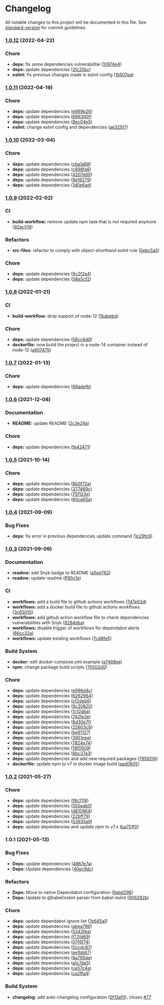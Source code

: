 # Changelog

All notable changes to this project will be documented in this file. See [standard-version](https://github.com/conventional-changelog/standard-version) for commit guidelines.

### [1.0.12](https://github.com/FlorentinTh/LE2ML-FeatureExtractor-Module/compare/v1.0.11...v1.0.12) (2022-04-22)


### Chore

* **deps:** fix some dependencies vulnerabilitie ([10974e4](https://github.com/FlorentinTh/LE2ML-FeatureExtractor-Module/commit/10974e4bd87ff4d77536657a3f2f08af79eb6912))
* **deps:** update dependencies ([2fc25bc](https://github.com/FlorentinTh/LE2ML-FeatureExtractor-Module/commit/2fc25bc5c29ef5b6e7e940f63ff55b9d603bb344))
* **eslint:** fix previous changes made in eslint config ([1b507ea](https://github.com/FlorentinTh/LE2ML-FeatureExtractor-Module/commit/1b507eaaecd4b23e9fc5873b38d00ac4ee634d61))

### [1.0.11](https://github.com/FlorentinTh/LE2ML-FeatureExtractor-Module/compare/v1.0.10...v1.0.11) (2022-04-19)


### Chore

* **deps:** update dependencies ([e989b26](https://github.com/FlorentinTh/LE2ML-FeatureExtractor-Module/commit/e989b2655c98ff746f9421754381994dfc61ba4d))
* **deps:** update dependencies ([696300f](https://github.com/FlorentinTh/LE2ML-FeatureExtractor-Module/commit/696300f95d18bf968df8e24f19400cf1a5e0bbdd))
* **deps:** update dependencies ([8ec04e5](https://github.com/FlorentinTh/LE2ML-FeatureExtractor-Module/commit/8ec04e517d667a0497ceeadd9d3299ac8e65589f))
* **eslint:** change eslint config and dependencies ([ae325f7](https://github.com/FlorentinTh/LE2ML-FeatureExtractor-Module/commit/ae325f7a31b5dcca1f70cda89fbac587e0a82c07))

### [1.0.10](https://github.com/FlorentinTh/LE2ML-FeatureExtractor-Module/compare/v1.0.9...v1.0.10) (2022-03-04)


### Chore

* **deps:** update dependencies ([cba1a88](https://github.com/FlorentinTh/LE2ML-FeatureExtractor-Module/commit/cba1a883d165da8ffd8c0a086aa14c0c8dae2ee1))
* **deps:** update dependencies ([c698fa6](https://github.com/FlorentinTh/LE2ML-FeatureExtractor-Module/commit/c698fa6432977f867218cb04c512663fa90a3854))
* **deps:** update dependencies ([4207e80](https://github.com/FlorentinTh/LE2ML-FeatureExtractor-Module/commit/4207e8047570a235a3599ed067ad53ee65550a56))
* **deps:** update dependencies ([9e16279](https://github.com/FlorentinTh/LE2ML-FeatureExtractor-Module/commit/9e162792183bbdddc44a86b6f43572f892ac2e4a))
* **deps:** update dependencies ([1d0e6ad](https://github.com/FlorentinTh/LE2ML-FeatureExtractor-Module/commit/1d0e6adb812e36334a61d07f05d99ca7aeefb9a3))

### [1.0.9](https://github.com/FlorentinTh/LE2ML-FeatureExtractor-Module/compare/v1.0.8...v1.0.9) (2022-02-02)


### CI

* **build-workflow:** remove update npm task that is not required anymore ([92ac519](https://github.com/FlorentinTh/LE2ML-FeatureExtractor-Module/commit/92ac51936cfa0716625e4ee50dc9c57aa47a0311))


### Refactors

* **src-files:** refactor to comply with object-shorthand eslint rule ([5ebc5a5](https://github.com/FlorentinTh/LE2ML-FeatureExtractor-Module/commit/5ebc5a51cc8858c26b292bcd1eafc2079d9cb529))


### Chore

* **deps:** update dependencies ([9c2f2a4](https://github.com/FlorentinTh/LE2ML-FeatureExtractor-Module/commit/9c2f2a400be7ddae25e4b10c1e289be7fa9275de))
* **deps:** update dependencies ([06e5cf2](https://github.com/FlorentinTh/LE2ML-FeatureExtractor-Module/commit/06e5cf21fa7da32761041de648e9dd1172127589))

### [1.0.8](https://github.com/FlorentinTh/LE2ML-FeatureExtractor-Module/compare/v1.0.7...v1.0.8) (2022-01-21)


### CI

* **build-workflow:** drop support of node-12 ([1babebd](https://github.com/FlorentinTh/LE2ML-FeatureExtractor-Module/commit/1babebd22cc4fc278ba9ddcbafdab5563b1666f1))


### Chore

* **deps:** update dependencies ([58cc6d0](https://github.com/FlorentinTh/LE2ML-FeatureExtractor-Module/commit/58cc6d03493ad679c07df61c6d93730a6ac80539))
* **dockerfile:** now build the project in a node-14 container instead of node-12 ([a907475](https://github.com/FlorentinTh/LE2ML-FeatureExtractor-Module/commit/a907475d6070139c7cd68e233ba3d8f6162e4745))

### [1.0.7](https://github.com/FlorentinTh/LE2ML-FeatureExtractor-Module/compare/v1.0.6...v1.0.7) (2022-01-13)


### Chore

* **deps:** update dependencies ([68adefb](https://github.com/FlorentinTh/LE2ML-FeatureExtractor-Module/commit/68adefb888e855c9dac84b921184c9d95efec184))

### [1.0.6](https://github.com/FlorentinTh/LE2ML-FeatureExtractor-Module/compare/v1.0.5...v1.0.6) (2021-12-08)


### Documentation

* **README:** update README ([2c3e29a](https://github.com/FlorentinTh/LE2ML-FeatureExtractor-Module/commit/2c3e29a880129b3eae6f6b9e7839a3d2368f425a))


### Chore

* **deps:** update dependencies ([fe42471](https://github.com/FlorentinTh/LE2ML-FeatureExtractor-Module/commit/fe4247173986b4706629fd2033b9f353b282c879))

### [1.0.5](https://github.com/FlorentinTh/LE2ML-FeatureExtractor-Module/compare/v1.0.4...v1.0.5) (2021-10-14)


### Chore

* **deps:** update dependencies ([8b0f72a](https://github.com/FlorentinTh/LE2ML-FeatureExtractor-Module/commit/8b0f72a7e132e9dac478e2871120bb56e4c37bff))
* **deps:** update dependencies ([377469c](https://github.com/FlorentinTh/LE2ML-FeatureExtractor-Module/commit/377469c1ceba418768d7a514ea28dc3692a23fff))
* **deps:** update dependencies ([75f123e](https://github.com/FlorentinTh/LE2ML-FeatureExtractor-Module/commit/75f123ec2a2f717a8f6710b8ce0e7edd548a78e9))
* **deps:** update dependencies ([60ce65a](https://github.com/FlorentinTh/LE2ML-FeatureExtractor-Module/commit/60ce65acf7106d5b1037426fdc342b179642fa39))

### [1.0.4](https://github.com/FlorentinTh/LE2ML-FeatureExtractor-Module/compare/v1.0.3...v1.0.4) (2021-09-09)


### Bug Fixes

* **deps:** fix error in previous dependencies update command ([1c29fc6](https://github.com/FlorentinTh/LE2ML-FeatureExtractor-Module/commit/1c29fc6f4d2ac4cbec6fdf9be2884a56c02af738))

### [1.0.3](https://github.com/FlorentinTh/LE2ML-FeatureExtractor-Module/compare/v1.0.2...v1.0.3) (2021-09-09)


### Documentation

* **readme:** add Snyk badge to README ([a5ed762](https://github.com/FlorentinTh/LE2ML-FeatureExtractor-Module/commit/a5ed762ac8b964558a58f13dc654e3efa1b21fb1))
* **readme:** update readme ([ff85c1e](https://github.com/FlorentinTh/LE2ML-FeatureExtractor-Module/commit/ff85c1eac87fe27b46752fc433b1c5bc5d7b6083))


### CI

* **workflows:** add a build file to github actions workflows ([7d7e03d](https://github.com/FlorentinTh/LE2ML-FeatureExtractor-Module/commit/7d7e03dc2eb7b30642ddac91405052871a1a4281))
* **workflows:** add a docker build file to github actions workflows ([3c65010](https://github.com/FlorentinTh/LE2ML-FeatureExtractor-Module/commit/3c65010ba7be4519d2ca0cc4af7fe199a4d85f5a))
* **workflows:** add github action workflow file to check dependencies vulnerabilities with Snyk ([8284dba](https://github.com/FlorentinTh/LE2ML-FeatureExtractor-Module/commit/8284dba4ebc4e4355449556796705c3bdcec206c))
* **workflows:** disable trigger of workflows for dependabot alerts ([66cc32a](https://github.com/FlorentinTh/LE2ML-FeatureExtractor-Module/commit/66cc32acc048a76d64014e343fe2dd64c3efb14f))
* **workflows:** update existing workflows ([7c48fe5](https://github.com/FlorentinTh/LE2ML-FeatureExtractor-Module/commit/7c48fe5ba3c392bab8ca3f950b0ec06a1279bf6d))


### Build System

* **docker:** edit docker-compose.yml example ([a7468ee](https://github.com/FlorentinTh/LE2ML-FeatureExtractor-Module/commit/a7468ee50dd84006599a3b95ea00ccab7a9b2bd8))
* **npm:** change package build scripts ([70502d0](https://github.com/FlorentinTh/LE2ML-FeatureExtractor-Module/commit/70502d044bb2944e0ba84cf403a01a359bbc7d25))


### Chore

* **deps:** update dependencies ([e996d4c](https://github.com/FlorentinTh/LE2ML-FeatureExtractor-Module/commit/e996d4cd39b083e259a6401a777e9d6daf4070d2))
* **deps:** update dependencies ([6262964](https://github.com/FlorentinTh/LE2ML-FeatureExtractor-Module/commit/626296436865251f548062eb3138d1a091082016))
* **deps:** update dependencies ([cf2deb6](https://github.com/FlorentinTh/LE2ML-FeatureExtractor-Module/commit/cf2deb6a3e73a0a8e3646da086a9f3c118eca29e))
* **deps:** update dependencies ([9c20820](https://github.com/FlorentinTh/LE2ML-FeatureExtractor-Module/commit/9c20820056819c2bb26d74491dea3a7805a51407))
* **deps:** update dependencies ([1c12dba](https://github.com/FlorentinTh/LE2ML-FeatureExtractor-Module/commit/1c12dbaaed5710a64864c0bd1cbc90dbfee7356f))
* **deps:** update dependencies ([742fe2e](https://github.com/FlorentinTh/LE2ML-FeatureExtractor-Module/commit/742fe2e4059b8e88b02146f80eb65f6323e38a90))
* **deps:** update dependencies ([8d30e7f](https://github.com/FlorentinTh/LE2ML-FeatureExtractor-Module/commit/8d30e7fc793e0343394b92978dab01a75937bca8))
* **deps:** update dependencies ([22603c9](https://github.com/FlorentinTh/LE2ML-FeatureExtractor-Module/commit/22603c91900e3545252e7c068f611225a1b274aa))
* **deps:** update dependencies ([be91127](https://github.com/FlorentinTh/LE2ML-FeatureExtractor-Module/commit/be911275815da3c1318308fcfec7086986971e86))
* **deps:** update dependencies ([3951eee](https://github.com/FlorentinTh/LE2ML-FeatureExtractor-Module/commit/3951eee64c638735f0607246b706c421261137bb))
* **deps:** update dependencies ([7824e74](https://github.com/FlorentinTh/LE2ML-FeatureExtractor-Module/commit/7824e748c55808afbb787943fc366849ed1e9bf9))
* **deps:** update dependencies ([19f0509](https://github.com/FlorentinTh/LE2ML-FeatureExtractor-Module/commit/19f0509cccdf5e6c4c194b8965e182bfd17fde57))
* **deps:** update dependencies ([6bc37a3](https://github.com/FlorentinTh/LE2ML-FeatureExtractor-Module/commit/6bc37a3b551b59d63a56982cf207ab6c543b8443))
* **deps:** update dependencies and add new required packages ([79592f4](https://github.com/FlorentinTh/LE2ML-FeatureExtractor-Module/commit/79592f4bd5b11fede9f4e61a6ba68ee8a2a3a16c))
* **dockerfile:** update npm to v7 in docker image build ([aad0605](https://github.com/FlorentinTh/LE2ML-FeatureExtractor-Module/commit/aad0605153d9f75a75c8492b6210b9e1aeb37662))

### [1.0.2](https://github.com/FlorentinTh/LE2ML-FeatureExtractor-Module/compare/v1.0.1...v1.0.2) (2021-05-27)


### Chore

* **deps:** update dependencies ([f8c1118](https://github.com/FlorentinTh/LE2ML-FeatureExtractor-Module/commit/f8c11189b36c4d15ae20a042d85e2483eea7dd41))
* **deps:** update dependencies ([555eab0](https://github.com/FlorentinTh/LE2ML-FeatureExtractor-Module/commit/555eab0187505069d748a30a609c4ba833f6b063))
* **deps:** update dependencies ([d810864](https://github.com/FlorentinTh/LE2ML-FeatureExtractor-Module/commit/d81086426a143cf6bada82e7220e52867403a413))
* **deps:** update dependencies ([22bff79](https://github.com/FlorentinTh/LE2ML-FeatureExtractor-Module/commit/22bff7964f6d9cdf3350b49e7e10a4f08288c2ea))
* **deps:** update dependencies ([53935a0](https://github.com/FlorentinTh/LE2ML-FeatureExtractor-Module/commit/53935a02cda11ed0e3b85e854753e13930fcd5d4))
* **deps:** update dependencies and update npm to v7.x ([ba751f0](https://github.com/FlorentinTh/LE2ML-FeatureExtractor-Module/commit/ba751f08ce6e2a2eb48337078309705d863b2036))

### 1.0.1 (2021-05-13)


### Bug Fixes

* **Deps:** update dependencies ([4867e7a](https://github.com/FlorentinTh/LE2ML-FeatureExtractor-Module/commit/4867e7a9bf0cccfdc7723e3b12a6d91842b61b24))
* **Deps:** Update dependencies ([40ec9dc](https://github.com/FlorentinTh/LE2ML-FeatureExtractor-Module/commit/40ec9dc5f980a4f6df1a7557a6a2eeb4ae7931ff))


### Refactors

* **Deps:** Move to native Dependabot configuration ([9abd296](https://github.com/FlorentinTh/LE2ML-FeatureExtractor-Module/commit/9abd296595620bb60c16fd70c78cd6188fc17437))
* **Deps:** Update to @babel/eslint-parser from babel-eslint ([906282b](https://github.com/FlorentinTh/LE2ML-FeatureExtractor-Module/commit/906282bf9e28970c2d1aa312b5ff4b6972aa683d))


### Chore

* **deps:** update dependabot ignore list ([7e645a1](https://github.com/FlorentinTh/LE2ML-FeatureExtractor-Module/commit/7e645a1a2da04b5482296ba78163ca3e551e87f5))
* **deps:** update dependencies ([abea796](https://github.com/FlorentinTh/LE2ML-FeatureExtractor-Module/commit/abea796ac19798748125751c944fe016fe182f7f))
* **deps:** update dependencies ([5342fea](https://github.com/FlorentinTh/LE2ML-FeatureExtractor-Module/commit/5342feac135c1b9672455b88e5289101d36953f6))
* **deps:** update dependencies ([f72fd69](https://github.com/FlorentinTh/LE2ML-FeatureExtractor-Module/commit/f72fd6948c9632c84b8032e48d83cd75b2112b85))
* **deps:** update dependencies ([07f6f74](https://github.com/FlorentinTh/LE2ML-FeatureExtractor-Module/commit/07f6f74a7b5be2893ea6d38075458ed13dbbf202))
* **deps:** update dependencies ([0ccdc87](https://github.com/FlorentinTh/LE2ML-FeatureExtractor-Module/commit/0ccdc8727487f6446535864a7dba925c46dbd8c5))
* **deps:** update dependencies ([ee1bb67](https://github.com/FlorentinTh/LE2ML-FeatureExtractor-Module/commit/ee1bb675969bc45f4740684bff878f60c77a3c4d))
* **deps:** update dependencies ([8a795de](https://github.com/FlorentinTh/LE2ML-FeatureExtractor-Module/commit/8a795decf3374c5dc8605236a845d090f1d766be))
* **deps:** update dependencies ([a1c7da5](https://github.com/FlorentinTh/LE2ML-FeatureExtractor-Module/commit/a1c7da5c93f29a792e5edf2677d4131f48016e2c))
* **deps:** update dependencies ([ce57c4a](https://github.com/FlorentinTh/LE2ML-FeatureExtractor-Module/commit/ce57c4a12f031ebd7f5422294a03c736dde1e692))
* **deps:** update dependencies ([ca2ffa4](https://github.com/FlorentinTh/LE2ML-FeatureExtractor-Module/commit/ca2ffa497d7d306936bd71595e108c8e7f686ad3))


### Build System

* **changelog:** add auto-changelog configuration ([0f13af0](https://github.com/FlorentinTh/LE2ML-FeatureExtractor-Module/commit/0f13af0569a2b7bdc34b136fd0ce969ace0d4b00)), closes [#77](https://github.com/FlorentinTh/LE2ML-FeatureExtractor-Module/issues/77)
